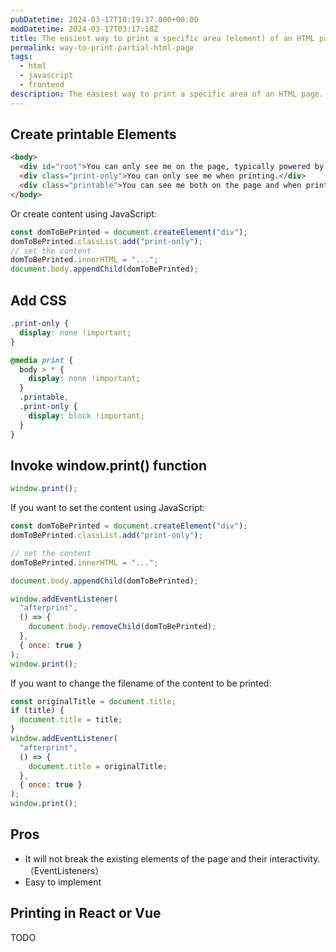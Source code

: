 ```yaml
---
pubDatetime: 2024-03-17T10:19:37.000+08:00
modDatetime: 2024-03-17T03:17:18Z
title: The easiest way to print a specific area (element) of an HTML page
permalink: way-to-print-partial-html-page
tags:
  - html
  - javascript
  - frontend
description: The easiest way to print a specific area of an HTML page.
---
```


## Create printable Elements

```html
<body>
  <div id="root">You can only see me on the page, typically powered by React or Vue.</div>
  <div class="print-only">You can only see me when printing.</div>
  <div class="printable">You can see me both on the page and when printing.</div>
</body>
```

Or create content using JavaScript:

```js
const domToBePrinted = document.createElement("div");
domToBePrinted.classList.add("print-only");
// set the content
domToBePrinted.innerHTML = "...";
document.body.appendChild(domToBePrinted);
```

## Add CSS

```css
.print-only {
  display: none !important;
}

@media print {
  body > * {
    display: none !important;
  }
  .printable,
  .print-only {
    display: block !important;
  }
}
```

## Invoke window.print() function

```js
window.print();
```

If you want to set the content using JavaScript:

```js
const domToBePrinted = document.createElement("div");
domToBePrinted.classList.add("print-only");

// set the content
domToBePrinted.innerHTML = "...";

document.body.appendChild(domToBePrinted);

window.addEventListener(
  "afterprint",
  () => {
    document.body.removeChild(domToBePrinted);
  },
  { once: true }
);
window.print();
```

If you want to change the filename of the content to be printed:

```js
const originalTitle = document.title;
if (title) {
  document.title = title;
}
window.addEventListener(
  "afterprint",
  () => {
    document.title = originalTitle;
  },
  { once: true }
);
window.print();
```

## Pros

- It will not break the existing elements of the page and their interactivity.（EventListeners）
- Easy to implement

## Printing in React or Vue

TODO
